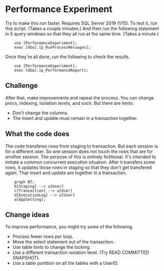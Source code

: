 # Performance Experiment

Try to make this run faster. Requires SQL Server 2019 (V15). To test it, run this script. (Takes a couple minutes.) And then run the following statement in 5 query windows so that they all run at the same time. (Takes a minute.)

		use [PerformanceExperiment];
		exec [dbo].[p_RunProcessMessages];

Once they're all done, run the following to check the results.

		use [PerformanceExperiment];
		exec [dbo].[p_PerformanceReport];

## Challenge
After that, make improvements and repeat the process. You can change procs, indexing, isolation levels, and such. But there are limits:
* Don't change the columns.
* The insert and update must remain in a transaction together.

## What the code does
The code transferes rows from staging to transaction. But each session is for a different user. So one session does not touch the rows that are for another session. The perpose of this is entirely fictitional. It's intended to imitate a common concurrent execution situation. After it transfers some rows, it updates those rows in staging so that they don't get transfered again. That insert and update are together in a transaction.

```mermaid
	graph BT;
	b[Staging] --> u[User]
	c[Transaction] --> u[User]
	d[ExecutionLog] --> u[User]
	a[AppSetting];
```

## Change ideas
To improve performance, you might try some of the following.
- Process fewer rows per loop.
- Move the select statement out of the transaction.
- Use table hints to change the locking.
- Use a different transaction isolation level. (Try READ COMMITTED SNAPSHOT).
- Use a table partition on all the tables with a UserID.


